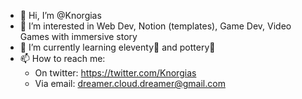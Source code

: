 - 👋 Hi, I’m @Knorgias
- 👀 I’m interested in Web Dev, Notion (templates), Game Dev, Video Games with immersive story
- 🌱 I’m currently learning eleventy🎈 and pottery🏺
- 📫 How to reach me:
  - On twitter: https://twitter.com/Knorgias
  - Via email: dreamer.cloud.dreamer@gmail.com

<!---
Knorgias/Knorgias is a ✨ special ✨ repository because its `README.md` (this file) appears on your GitHub profile.
You can click the Preview link to take a look at your changes.
--->
